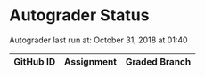 # Autograder Status
Autograder last run at: October 31, 2018 at 01:40

| GitHub ID | Assignment | Graded Branch |
|-----------|------------|---------------|
